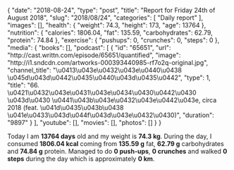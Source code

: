 {
    "date": "2018-08-24",
    "type": "post",
    "title": "Report for Friday 24th of August 2018",
    "slug": "2018\/08\/24",
    "categories": [
        "Daily report"
    ],
    "images": [],
    "health": {
        "weight": 74.3,
        "height": 173,
        "age": 13764
    },
    "nutrition": {
        "calories": 1806.04,
        "fat": 135.59,
        "carbohydrates": 62.79,
        "protein": 74.84
    },
    "exercise": {
        "pushups": 0,
        "crunches": 0,
        "steps": 0
    },
    "media": {
        "books": [],
        "podcast": [
            {
                "id": "65651",
                "url": "http:\/\/cast.writtn.com\/episode\/65651\/quantified",
                "image": "http:\/\/i1.sndcdn.com\/artworks-000393440985-rf7o2q-original.jpg",
                "channel_title": "\u0413\u043e\u0432\u043e\u0440\u0438 \u045d\u043d\u0442\u0435\u0440\u043d\u0435\u0442",
                "type": 1,
                "title": "66. \u0421\u0432\u043e\u0431\u043e\u0434\u0430\u0442\u0430 \u043d\u0430 \u0441\u043b\u043e\u0432\u043e\u0442\u043e, circa 2018 (feat. \u041d\u0435\u043b\u0438 \u041e\u0433\u043d\u044f\u043d\u043e\u0432\u0430)",
                "duration": "9897"
            }
        ],
        "youtube": [],
        "movies": [],
        "photos": []
    }
}

Today I am <strong>13764 days</strong> old and my weight is <strong>74.3 kg</strong>. During the day, I consumed <strong>1806.04 kcal</strong> coming from <strong>135.59 g</strong> fat, <strong>62.79 g</strong> carbohydrates and <strong>74.84 g</strong> protein. Managed to do <strong>0 push-ups</strong>, <strong>0 crunches</strong> and walked <strong>0 steps</strong> during the day which is approximately <strong>0 km</strong>.